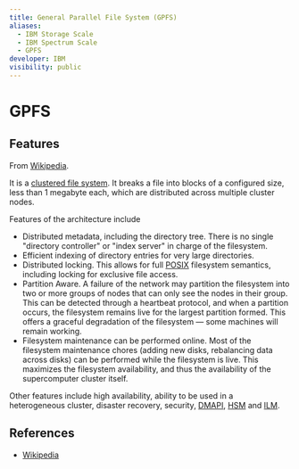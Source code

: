 ```yaml
---
title: General Parallel File System (GPFS)
aliases:
  - IBM Storage Scale
  - IBM Spectrum Scale
  - GPFS
developer: IBM
visibility: public
---
```

# GPFS

## Features

From [Wikipedia].

It is a [clustered file system](https://en.wikipedia.org/wiki/Clustered_file_system "Clustered file system"). It breaks a file into blocks of a configured size, less than 1 megabyte each, which are distributed across multiple cluster nodes.
  
Features of the architecture include

- Distributed metadata, including the directory tree. There is no single "directory controller" or "index server" in charge of the filesystem.
- Efficient indexing of directory entries for very large directories.
- Distributed locking. This allows for full [POSIX](https://en.wikipedia.org/wiki/POSIX "POSIX") filesystem semantics, including locking for exclusive file access.
- Partition Aware. A failure of the network may partition the filesystem into two or more groups of nodes that can only see the nodes in their group. This can be detected through a heartbeat protocol, and when a partition occurs, the filesystem remains live for the largest partition formed. This offers a graceful degradation of the filesystem — some machines will remain working.
- Filesystem maintenance can be performed online. Most of the filesystem maintenance chores (adding new disks, rebalancing data across disks) can be performed while the filesystem is live. This maximizes the filesystem availability, and thus the availability of the supercomputer cluster itself.

Other features include high availability, ability to be used in a heterogeneous cluster, disaster recovery, security, [DMAPI](https://en.wikipedia.org/wiki/DMAPI "DMAPI"), [HSM](https://en.wikipedia.org/wiki/Hierarchical_Storage_Management "Hierarchical Storage Management") and [ILM](https://en.wikipedia.org/wiki/Information_Lifecycle_Management "Information Lifecycle Management").

## References

- [Wikipedia]

[wikipedia]: <https://en.wikipedia.org/wiki/GPFS>